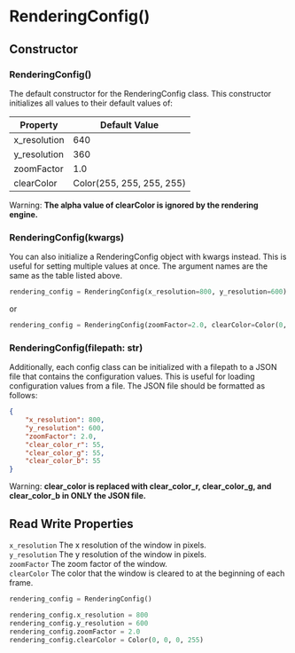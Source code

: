 # RenderingConfig()

## Constructor

### RenderingConfig()
The default constructor for the RenderingConfig class. This constructor initializes all values to their default values of:

| Property     | Default Value             |
|--------------|---------------------------|
| x_resolution | 640                       |
| y_resolution | 360                       |
| zoomFactor   | 1.0                       |
| clearColor   | Color(255, 255, 255, 255) |

Warning: **The alpha value of clearColor is ignored by the rendering engine.**

### RenderingConfig(kwargs)
You can also initialize a RenderingConfig object with kwargs instead. This is useful for setting multiple values at once. The argument names are the same as the table listed above.

```python
rendering_config = RenderingConfig(x_resolution=800, y_resolution=600)
```

or

```python
rendering_config = RenderingConfig(zoomFactor=2.0, clearColor=Color(0, 0, 0, 255))
```

### RenderingConfig(filepath: str)
Additionally, each config class can be initialized with a filepath to a JSON file that contains the configuration values. This is useful for loading configuration values from a file. The JSON file should be formatted as follows:

```json
{
    "x_resolution": 800,
    "y_resolution": 600,
    "zoomFactor": 2.0,
    "clear_color_r": 55,
    "clear_color_g": 55,
    "clear_color_b": 55
}
```

Warning: **clear_color is replaced with clear_color_r, clear_color_g, and clear_color_b in ONLY the JSON file.**

## Read Write Properties
`x_resolution` The x resolution of the window in pixels. \
`y_resolution` The y resolution of the window in pixels. \
`zoomFactor` The zoom factor of the window. \
`clearColor` The color that the window is cleared to at the beginning of each frame.

```python
rendering_config = RenderingConfig()

rendering_config.x_resolution = 800
rendering_config.y_resolution = 600
rendering_config.zoomFactor = 2.0
rendering_config.clearColor = Color(0, 0, 0, 255)
```

